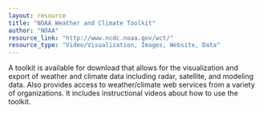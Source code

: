 ```yaml
---
layout: resource
title: "NOAA Weather and Climate Toolkit"
author: "NOAA"
resource_link: "http://www.ncdc.noaa.gov/wct/"
resource_type: "Video/Visualization, Images, Website, Data"
---
```


A toolkit is available for download that allows for the visualization and export of weather and climate data including radar, satellite, and modeling data. Also provides access to weather/climate web services from a variety of organizations. It includes instructional videos about how to use the toolkit.